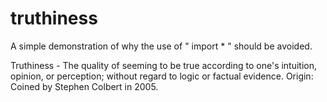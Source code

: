 # truthiness
A simple demonstration of why the use of " import * " should be avoided.

Truthiness -
  The quality of seeming to be true according to one's 
  intuition, opinion, or perception; without regard to logic or factual evidence.
  Origin: Coined by Stephen Colbert in 2005.
